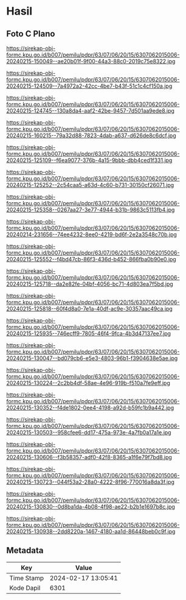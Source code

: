 # Hasil

## Foto C Plano

https://sirekap-obj-formc.kpu.go.id/b007/pemilu/pdpr/63/07/06/20/15/6307062015006-20240215-150049--ae20b01f-9f00-44a3-88c0-2019c75e8322.jpg

https://sirekap-obj-formc.kpu.go.id/b007/pemilu/pdpr/63/07/06/20/15/6307062015006-20240215-124509--7a4972a2-42cc-4be7-b43f-51c1c4cf150a.jpg

https://sirekap-obj-formc.kpu.go.id/b007/pemilu/pdpr/63/07/06/20/15/6307062015006-20240215-124745--130a8da4-aaf2-42be-9457-7d501aa9ede8.jpg

https://sirekap-obj-formc.kpu.go.id/b007/pemilu/pdpr/63/07/06/20/15/6307062015006-20240215-160215--79a32d88-7823-4dab-a637-d626de8c6dcf.jpg

https://sirekap-obj-formc.kpu.go.id/b007/pemilu/pdpr/63/07/06/20/15/6307062015006-20240215-125109--f6ea9077-376b-4a15-9bbb-dbb4ced1f331.jpg

https://sirekap-obj-formc.kpu.go.id/b007/pemilu/pdpr/63/07/06/20/15/6307062015006-20240215-125252--2c54caa5-a63d-4c60-b731-30150cf26071.jpg

https://sirekap-obj-formc.kpu.go.id/b007/pemilu/pdpr/63/07/06/20/15/6307062015006-20240215-125358--0267aa27-3e77-4944-b31b-9863c5113fb4.jpg

https://sirekap-obj-formc.kpu.go.id/b007/pemilu/pdpr/63/07/06/20/15/6307062015006-20240214-231656--74ee4232-8ee0-4219-bd6f-2e2a3548c70b.jpg

https://sirekap-obj-formc.kpu.go.id/b007/pemilu/pdpr/63/07/06/20/15/6307062015006-20240215-125552--f4bd47cb-86f3-436d-b452-866fba0b90e0.jpg

https://sirekap-obj-formc.kpu.go.id/b007/pemilu/pdpr/63/07/06/20/15/6307062015006-20240215-125718--da2e82fe-04bf-4056-bc71-4d803ea7f5bd.jpg

https://sirekap-obj-formc.kpu.go.id/b007/pemilu/pdpr/63/07/06/20/15/6307062015006-20240215-125818--60f4d8a0-7e1a-40df-ac9e-30357aac49ca.jpg

https://sirekap-obj-formc.kpu.go.id/b007/pemilu/pdpr/63/07/06/20/15/6307062015006-20240215-125935--746ecff9-7805-46f4-9fca-4b3d47137ee7.jpg

https://sirekap-obj-formc.kpu.go.id/b007/pemilu/pdpr/63/07/06/20/15/6307062015006-20240215-130047--bd079cb6-e5e3-4803-96b1-f3904638e5ae.jpg

https://sirekap-obj-formc.kpu.go.id/b007/pemilu/pdpr/63/07/06/20/15/6307062015006-20240215-130224--2c2bb4df-58ae-4e96-919b-f510a7fe9eff.jpg

https://sirekap-obj-formc.kpu.go.id/b007/pemilu/pdpr/63/07/06/20/15/6307062015006-20240215-130352--f4de1802-0ee4-4198-a92d-b59fc1b9a442.jpg

https://sirekap-obj-formc.kpu.go.id/b007/pemilu/pdpr/63/07/06/20/15/6307062015006-20240215-130503--958cfee6-dd17-475a-973e-4a7fb0a17a1e.jpg

https://sirekap-obj-formc.kpu.go.id/b007/pemilu/pdpr/63/07/06/20/15/6307062015006-20240215-130606--f3b58357-adf0-42f8-8365-a1f6e79f7bd8.jpg

https://sirekap-obj-formc.kpu.go.id/b007/pemilu/pdpr/63/07/06/20/15/6307062015006-20240215-130723--044f53a2-28a0-4222-8f96-770016a8da3f.jpg

https://sirekap-obj-formc.kpu.go.id/b007/pemilu/pdpr/63/07/06/20/15/6307062015006-20240215-130830--0d8ba1da-4b08-4f98-ae22-b2b1e1697b8c.jpg

https://sirekap-obj-formc.kpu.go.id/b007/pemilu/pdpr/63/07/06/20/15/6307062015006-20240215-130938--2dd8220a-1467-4180-aa1d-86448beb0c9f.jpg


## Metadata

| Key        | Value               |
| ---------- | ------------------- |
| Time Stamp | 2024-02-17 13:05:41 |
| Kode Dapil | 6301                |



